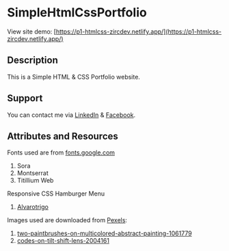 # SimpleHtmlCssPortfolio
View site demo: [https://p1-htmlcss-zircdev.netlify.app/](https://p1-htmlcss-zircdev.netlify.app/)

## Description
This is a Simple HTML & CSS Portfolio website.

## Support
You can contact me via [LinkedIn](https://www.linkedin.com/in/cx31-uiuxdev/) & [Facebook](https://www.facebook.com/zircitsolutions).

## Attributes and Resources
Fonts used are from [fonts.google.com](https://fonts.google.com/)
  1. Sora
  2. Montserrat
  3. Titillium Web

Responsive CSS Hamburger Menu
  1. [Alvarotrigo](https://alvarotrigo.com/blog/hamburger-menu-css/)

Images used are downloaded from [Pexels](https://www.pexels.com/):
  1. [two-paintbrushes-on-multicolored-abstract-painting-1061779](https://www.pexels.com/photo/two-paintbrushes-on-multicolored-abstract-painting-1061779)
  2. [codes-on-tilt-shift-lens-2004161](https://www.pexels.com/photo/codes-on-tilt-shift-lens-2004161)
